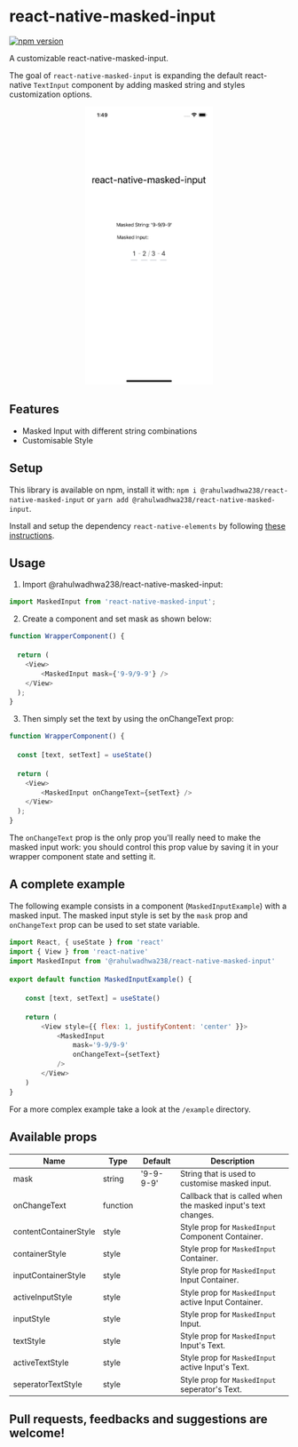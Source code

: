 # react-native-masked-input

[![npm version](https://badge.fury.io/js/react-native-modal.svg)](https://badge.fury.io/js/react-native-modal)

A customizable react-native-masked-input.

The goal of `react-native-masked-input` is expanding the default react-native `TextInput` component by adding masked string and styles customization options.

<p align="center">
<img src="images/react-native-masked-input.png" height="500" />
</p>

## Features

- Masked Input with different string combinations
- Customisable Style

## Setup

This library is available on npm, install it with: `npm i @rahulwadhwa238/react-native-masked-input` or `yarn add @rahulwadhwa238/react-native-masked-input`.

Install and setup the dependency `react-native-elements` by following <a href='https://reactnativeelements.com/docs/'>these instructions</a>.

## Usage

1.  Import @rahulwadhwa238/react-native-masked-input:

```javascript
import MaskedInput from 'react-native-masked-input';
```

2.  Create a component and set mask as shown below:

```javascript
function WrapperComponent() {

  return (
    <View>
        <MaskedInput mask={'9-9/9-9'} />
    </View>
  );
}
```

3.  Then simply set the text by using the onChangeText prop:

```javascript
function WrapperComponent() {

  const [text, setText] = useState()

  return (
    <View>
        <MaskedInput onChangeText={setText} />
    </View>
  );
}
```

The `onChangeText` prop is the only prop you'll really need to make the masked input work: you should control this prop value by saving it in your wrapper component state and setting it.

## A complete example

The following example consists in a component (`MaskedInputExample`) with a masked input.
The masked input style is set by the `mask` prop and `onChangeText` prop can be used to set state variable.  

```javascript
import React, { useState } from 'react'
import { View } from 'react-native'
import MaskedInput from '@rahulwadhwa238/react-native-masked-input'

export default function MaskedInputExample() {

    const [text, setText] = useState()

    return (
        <View style={{ flex: 1, justifyContent: 'center' }}>
            <MaskedInput
                mask='9-9/9-9'
                onChangeText={setText}
            />
        </View>
    )
}
```

For a more complex example take a look at the `/example` directory.

## Available props

| Name                           | Type             | Default                        | Description                                                                                                                                |
| ------------------------------ | ---------------- | ------------------------------ | ------------------------------------------------------------------------------------------------------------------------------------------ |
| mask                    | string |     '9-9-9-9'                |        String that is used to customise masked input.                                                                                                           |
| onChangeText                    | function |                     |        Callback that is called when the masked input's text changes.                                                                                                                |
| contentContainerStyle              | style           |                             | Style prop for `MaskedInput` Component Container.                                                                                                |
| containerStyle                   | style|                 | Style prop for `MaskedInput` Container.                                                                                                                       |
| inputContainerStyle             | style           |                              |     Style prop for `MaskedInput` Input Container.                                                                                           |
| activeInputStyle                  | style             |                           |   Style prop for `MaskedInput` active Input Container.                                                                                                     |
| inputStyle                    | style             |                            |  Style prop for `MaskedInput` Input.              |                                                                                                                 |
| textStyle                  | style           |                        | Style prop for `MaskedInput` Input's  Text.                                                                                                       |
| activeTextStyle                | style           |                            | Style prop for `MaskedInput` active Input's  Text.                                                                                              |
| seperatorTextStyle     | style           |                            |      Style prop for `MaskedInput` seperator's Text.                                                      |

## Pull requests, feedbacks and suggestions are welcome!
